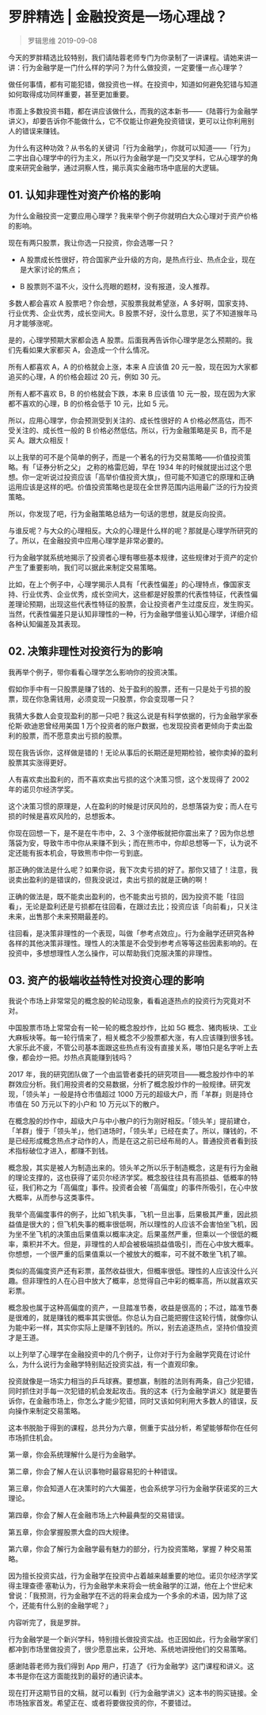 # 罗胖精选 | 金融投资是一场心理战？
> 罗辑思维
2019-09-08

今天的罗胖精选比较特别，我们请陆蓉老师专门为你录制了一讲课程。请她来讲一讲：行为金融学是一门什么样的学问？为什么做投资，一定要懂一点心理学？

做任何事情，都有可能犯错，做投资也一样。在投资中，知道如何避免犯错与知道如何取得成功同样重要，甚至更加重要。

市面上多数投资书籍，都在讲应该做什么，而我的这本新书——《陆蓉行为金融学讲义》，却要告诉你不能做什么，它不仅能让你避免投资错误，更可以让你利用别人的错误来赚钱。

为什么有这种功效？从书名的关键词「行为金融学」，你就可以知道——「行为」二字出自心理学中的行为主义，所以行为金融学是一门交叉学科，它从心理学的角度来研究金融学，通过洞察人性，揭示真实金融市场中底层的大逻辑。

## 01. 认知非理性对资产价格的影响

为什么金融投资一定要应用心理学？我来举个例子你就明白大众心理对于资产价格的影响。

现在有两只股票，我让你选一只投资，你会选哪一只？

- A 股票成长性很好，符合国家产业升级的方向，是热点行业、热点企业，现在是大家讨论的焦点；

- B 股票则不温不火，没什么亮眼的题材，没有报道，没人推荐。

多数人都会喜欢 A 股票吧？你会想，买股票我就希望涨，A 多好啊，国家支持、行业优秀、企业优秀，成长空间大。B 股票不好，没什么意思，买了不知道猴年马月才能够涨呢。

是的，心理学预期大家都会选 A 股票。后面我再告诉你心理学是怎么预期的。我们先看如果大家都买 A，会造成一个什么情况。

所有人都喜欢 A，A 的价格就会上涨，本来 A 应该值 20 元一股，现在因为大家都追买的心理，A 的价格会超过 20 元，例如 30 元。

所有人都不喜欢 B，B 的价格就会下跌，本来 B 应该值 10 元一股，现在因为大家都不喜欢的心理，B 的价格会低于 10 元，比如 5 元。

所以，应用心理学，你会预测受到关注的、成长性很好的 A 价格必然高估，而不受关注的、成长性一般的 B 价格必然低估。所以，行为金融策略是买 B，而不是买 A。跟大众相反！

以上我举的可不是个简单的例子，而是一个著名的行为交易策略——价值投资策略。有「证券分析之父」 之称的格雷厄姆，早在 1934 年的时候就提出过这个思想。你一定听说过投资应该「高举价值投资大旗」，但可能不知道它的原理和正确运用应该是这样的吧。价值投资策略也是现在全世界范围内运用最广泛的行为投资策略。

所以，你发现了吧，行为金融策略总结为一句话的思想，就是反向投资。

与谁反呢？与大众的心理相反。大众的心理是什么样的呢？那就是心理学所研究的了。所以，在金融投资中应用心理学是非常必要的。

行为金融学就系统地揭示了投资者心理有哪些基本规律，这些规律对于资产的定价产生了重要影响，我们可以据此来制定交易策略。

比如，在上个例子中，心理学揭示人具有「代表性偏差」的心理特点，像国家支持、行业优秀、企业优秀，成长空间大，这些都是好股票的代表性特征，代表性偏差理论预期，出现这些代表性特征的股票，会让投资者产生过度反应，发生购买。当然，代表性偏差只是认知非理性的一种，行为金融学借鉴认知心理学，详细介绍各种认知偏差及其表现。

## 02. 决策非理性对投资行为的影响

我再举个例子，带你看看心理学怎么影响你的投资决策。

假如你手中有一只股票是赚了钱的、处于盈利的股票，还有一只是处于亏损的股票，现在你急需钱用，必须变现一只股票，你会变现哪一只？

我猜大多数人会变现盈利的那一只吧？我这么说是有科学依据的，行为金融学家泰伦斯·欧迪恩曾经用美国 1 万个投资者的账户数据，也发现投资者更倾向于卖出盈利的股票，而不愿意卖出亏损的股票。

现在我告诉你，这样做是错的！无论从事后的长期还是短期检验，被你卖掉的盈利股票其实涨得更好。

人有喜欢卖出盈利的，而不喜欢卖出亏损的这个决策习惯，这个发现得了 2002 年的诺贝尔经济学奖。

这个决策习惯的原理是，人在盈利的时候是讨厌风险的，总想落袋为安；而人在亏损的时候是喜欢风险的，总想扳本。

你现在回想一下，是不是在牛市中，2、3 个涨停板就把你震出来了？因为你总想落袋为安，导致牛市中你从来赚不到头；而在熊市中，你却总想等一下，认为说不定还能有扳本机会，导致熊市中你一亏到底。

那正确的做法是什么呢？如果你说，我下次卖亏损的好了。那你又错了！注意，我说卖出盈利的是错误的，但我没说过，卖出亏损的就是正确的啊！

正确的做法是，既不能卖出盈利的，也不能卖出亏损的，因为投资不能「往回看」，无论是盈利还是亏损都在往回看，在跟过去比；投资应该「向前看」，只关注未来，出售那个未来预期最差的。

往回看，是决策非理性的一个表现，叫做「参考点效应」。行为金融学还研究各种各样的其他决策非理性。理性人的决策是不会受到参考点等等这些因素影响的。在投资中，多想想理性人怎么操作，可以帮助我们克服决策的非理性。

## 03. 资产的极端收益特性对投资心理的影响

我说个市场上非常常见的概念股的轮动现象，看看追逐热点的投资行为究竟对不对。

中国股票市场上常常会有一轮一轮的概念股炒作，比如 5G 概念、猪肉板块、工业大麻板块等。每一轮行情来了，相关概念不少股票都大涨，有人应该赚到很多钱。大家乐此不疲，不管公司基本面跟这些热点有没有直接关系，哪怕只是名字听上去像，都会炒一把。炒热点真能赚到钱吗？

2017 年，我的研究团队做了一个由监管者委托的研究项目——概念股炒作中的羊群效应分析。我们用投资者的交易数据，分析了概念股炒作的一般规律。研究发现，「领头羊」一般是持仓市值超过 1000 万元的超级大户，而「羊群」则是持仓市值在 50 万元以下的小户和 10 万元以下的散户。

在概念股的炒作中，超级大户与中小散户的行为刚好相反。「领头羊」提前建仓，「羊群」慢于「领头羊」，他们进场时，「领头羊」已经在卖了。所以，赚钱的，不是已经形成概念热点才动作的人，而是在这之前已经布局的人。普通投资者看到技术指标破位才进入，都赚不到钱。

概念股，其实是被人为制造出来的。领头羊之所以乐于制造概念，这是有行为金融的理论支撑的，这也获得了诺贝尔经济学奖。概念股往往具有高损益、低概率的特征，我们称之为「高偏度」事件。投资者会被「高偏度」的事件所吸引，在心中放大概率，从而参与这类事件。

我举个高偏度事件的例子，比如飞机失事，飞机一旦出事，后果极其严重，因此损益值是很大的；但飞机失事的概率很低啊，所以理性的人应该不会害怕坐飞机，因为坐不坐飞机的决策由后果值乘以概率决定。后果虽然严重，但乘以一个很低的概率，乘积并不大。但是，非理性的人却会被极端损益值吸引，而在心中放大概率。你想想，一个很严重的后果值乘以一个被放大的概率，可不就不敢坐飞机了嘛。

类似的高偏度资产还有彩票，虽然收益很大，但概率很低。理性的人应该没什么兴趣。但非理性的人在心目中放大了概率，总觉得自己中彩的概率高，所以就喜欢买彩票。

概念股也属于这种高偏度的资产，一旦踏准节奏，收益是很高的；不过，踏准节奏是很难的，就是赚钱的概率其实很低。你总认为自己能把握住这轮行情，就像你认为能中彩一样，其实你实际上是赚不到钱的。所以，别去追逐热点，坚持价值投资才是王道。

以上列举了心理学在金融投资中的几个例子，让你对于行为金融学究竟在讨论什么，为什么说行为金融学特别贴近投资实战，有一个直观印象。

投资就像是一场实力相当的乒乓球赛。要想赢，制胜的法则有两条，自己少犯错，同时抓住对手每一次犯错的机会发起攻击。我的这本《行为金融学讲义》就是要告诉你，在金融市场上，你怎么才能少犯错，同时又该如何利用大多数人的错误，反向操作来制定交易策略。

这本书脱胎于得到的课程，总共分为六章，侧重于实战分析，希望能够帮你在任何市场抓住机会。

第一章，你会系统理解什么是行为金融学。

第二章，你会了解人在认识事物时最容易犯的十种错误。

第三章，你会知道人在决策时的六大偏差，也会系统学习行为金融学获诺奖的三大理论。

第四章，你会了解人在金融市场上六种最典型的交易错误。

第五章，你会掌握股票大盘的四大规律。

第六章，你会了解行为金融学最有魅力的部分，行为投资策略，掌握 7 种交易策略。

因为擅长投资实战，行为金融学在投资中占着越来越重要的地位。诺贝尔经济学奖得主理查德·塞勒认为，行为金融学未来将会一统金融学的江湖，他在上个世纪末曾说：「我预测，行为金融学在不远的将来会成为一个多余的术语，因为除了这个，还能有什么别的金融学呢？」

内容听完了，我是罗胖。

行为金融学是一个新兴学科，特别擅长做投资实战。也正因如此，行为金融学家们都冲到市场里做投资了，很少愿意出来，公开地、系统地讲授他们的交易策略。

感谢陆蓉老师为我们得到 App 用户，打造了《行为金融学》这门课程和讲义。这本书是你在这方面能找到的最好的通识读本。

现在打开这期节目的文稿，就可以看到《行为金融学讲义》这本书的购买链接。全市场独家首发。希望正在、或者将要做投资的你，不要错过。

